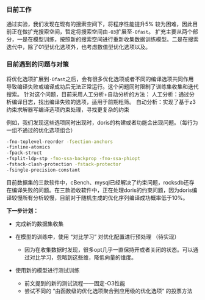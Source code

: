 ### 目前工作
通过实验，我们发现在现有的搜索空间下，将程序性能提升5% 较为困难，因此目前正在做扩充搜索空间，暂定将搜索空间由`-O3`扩展至`-Ofast`。 扩充主要从两个部分，一是在模型训练，按照新的搜索空间进行重新收集数据训练模型。二是在搜索迭代中，除了01型优化选项外，也考虑数值型优化选项以及。

### 目前遇到的问题与对策
将优化选项扩展到`-Ofast`之后，会有很多优化选项或者不同的编译选项共同作用导致编译失败或编译成功后无法正常运行。这个问题同时限制了训练集收集和迭代搜索。
针对这个问题，目前采用人工分析+自动分析的方法：
人工分析：通过分析编译日志，找出编译失败的选项，适用于前期粗筛。
自动分析：实现了基于z3约束求解器写编译选项约束处理，寻找更复杂的约束

例如，我们发现这些选项同时出现时，doris的构建或者功能会出现问题。（每行为一组不通过的优化选项组合）
```bash
-fno-toplevel-reorder -fsection-anchors
-finline-atomics
-fpack-struct
-fsplit-ldp-stp -fno-ssa-backprop -fno-ssa-phiopt
-fstack-clash-protection -fstack-protector 
-fsingle-precision-constant
```

目前数据集的三款软件中，cBench、mysql已经解决了约束问题，rocksdb还存在编译失败的问题。在三款验收软件中，正在处理doris的约束问题，因为doris编译较慢所有分析较慢，目前对于随机生成的优化序列编译成功概率低于10%。

**下一步计划：**
* 完成新的数据集收集

* 在模型的训练中，使用 “对比学习” 对优化配置进行预处理 （待实现）
	* 因为在收集数据时发现，很多opt几乎一直保持开或者关闭的状态。可以通过对比学习，忽略到这些维，降低向量的维度。

* 使用新的模型进行测试训练
	* 前文提到的新的测试流程——固定-O3性能
	* 尝试不同的 “由函数级的优化选项聚合到应用级的优化选项“ 的投票方法